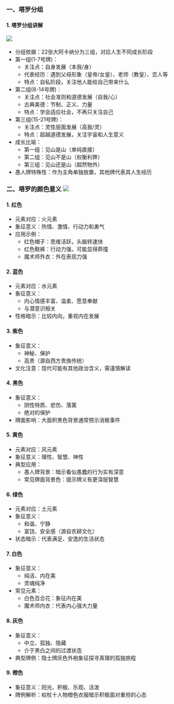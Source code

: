 ### 一、塔罗分组

#### 1. 塔罗分组讲解
﻿![](https://bdcu01.baidupcs.com/file/p-fa44ce2ef448aafbba2ac54a94cc39c5-40-2025042100-1?bkt=en-3de6f374fcad9f514a94920d227b7f50&fid=282335-250528-&time=1751427509&sign=FDTAXUVGEQlBHSKfWqij-GBWOGYTBgG0KqHy7wNbwoLTVMyJyK6xE-%2FknzYpXppSvHdMg%2FzX6nJLBi3g0%3D&to=136&size=10&sta_dx=10&sta_cs=0&sta_ft=&sta_ct=7&sta_mt=7&fm2=MH%2CBaoding%2CAnywhere%2C%2C%E5%B1%B1%E4%B8%9C%2Ccnc&ctime=0&mtime=0&dt3=0&resv0=-1&resv1=0&resv2=rlim&resv3=5&resv4=10&vuk=0&iv=2&vl=0&htype=&randtype=&newver=1&newfm=1&secfm=1&flow_ver=3&pkey=en-daee29107b6dcfa76a363fcbea7e1f36722ff4b04fc0ce99e4579e4069453fcdb501fa268f4810e4e18724ce96d4a7e62686bd8fd3b1cb4d305a5e1275657320&expires=8h&r=116445761&vbdid=-&fin=p-fa44ce2ef448aafbba2ac54a94cc39c5-40-2025042100-1&fn=p-fa44ce2ef448aafbba2ac54a94cc39c5-40-2025042100-1&rtype=1&dp-logid=8844029786602606657&dp-callid=0.1&hps=1&tsl=0&csl=0&fsl=-1&csign=dmayhhcqdS1jXSxjkf6DN1P7N8o%3D&so=0&ut=1&uter=4&serv=-1&uc=3036836343&ti=738aa28698fb94aa9922d21ef0f0c0c9e253d3e05d3240a1&hflag=30&from_type=&adg=n&reqlabel=250528_n_dffe262d58823ffedf4dfeadf86005df_0_af5474c01c31f0047988492b965423b3&chkv=5&bid=250528&by=themis)
- 分组依据：22张大阿卡纳分为三组，对应人生不同成长阶段
- 第一组(1-7号牌)：
    - 关注点：自身发展（本我/身）
    - 代表经历：遇到父母形象（皇帝/女皇）、老师（教皇）、恋人等
    - 特点：自私阶段，关注他人能给自己带来什么
- 第二组(8-14号牌)：
    - 关注点：社会准则和道德发展（自我/心）
    - 古典美德：节制、正义、力量
    - 特点：学会适应社会，不再只关注自己
- 第三组(15-21号牌)：
    - 关注点：灵性层面发展（高我/灵）
    - 特点：超越道德发展，关注宇宙和人生意义
- 成长比喻：
    - 第一组：见山是山（单纯直接）
    - 第二组：见山不是山（权衡利弊）
    - 第三组：见山还是山（超然物外）
- 愚人牌特殊性：作为主角单独放置，其他牌代表其人生经历
### 二、塔罗的颜色意义 ![](https://yqcu01.baidupcs.com/file/p-fa44ce2ef448aafbba2ac54a94cc39c5-40-2025042100-2?bkt=en-3de6f374fcad9f514a94920d227b7f50&fid=282335-250528-&time=1751427509&sign=FDTAXUVGEQlBHSKfWqij-GBWOGYTBgG0KqHy7wNbwoLTVMyJyK6xE-lJ7quNiNX0N1dnC6BUDBaSaCZ6k%3D&to=119&size=10&sta_dx=10&sta_cs=0&sta_ft=&sta_ct=7&sta_mt=7&fm2=MH%2CYangquan%2CAnywhere%2C%2C%E5%B1%B1%E4%B8%9C%2Ccnc&ctime=0&mtime=0&dt3=0&resv0=-1&resv1=0&resv2=rlim&resv3=5&resv4=10&vuk=0&iv=2&vl=0&htype=&randtype=&newver=1&newfm=1&secfm=1&flow_ver=3&pkey=en-20c1de9adb276ae91b074fc8f135b903c7409a5c8a4cb29e1515db1c8347d5beea196b792cb544c389c3d1307cd7c88f44ff747e9c43aaa5305a5e1275657320&expires=8h&r=523581535&vbdid=-&fin=p-fa44ce2ef448aafbba2ac54a94cc39c5-40-2025042100-2&fn=p-fa44ce2ef448aafbba2ac54a94cc39c5-40-2025042100-2&rtype=1&dp-logid=8844029786602606657&dp-callid=0.1&hps=1&tsl=0&csl=0&fsl=-1&csign=dmayhhcqdS1jXSxjkf6DN1P7N8o%3D&so=0&ut=1&uter=4&serv=-1&uc=3036836343&ti=12146e4ffd7df3c9949061e60c62bb00c9b3714393263503&hflag=30&from_type=&adg=n&reqlabel=250528_n_dffe262d58823ffedf4dfeadf86005df_0_af5474c01c31f0047988492b965423b3&chkv=5&bid=250528&by=themis)

#### 1. 红色

- 元素对应：火元素
- 象征意义：热情、激情、行动力和勇气
- 应用示例：
    - 红色帽子：思维活跃，头脑转速快
    - 红色鞋裤：行动力强，可能显得莽撞
    - 魔术师外衣：外在表现力强
#### 2. 蓝色

- 元素对应：水元素
- 象征意义：
    - 内心情感丰富、温柔、愿意奉献
    - 与潜意识相关
- 性格暗示：比较内向，重视内在发展
#### 3. 紫色

- 象征意义：
    - 神秘、保护
    - 高贵（源自西方贵族传统）
- 文化注意：现代可能有其他政治含义，需谨慎解读
#### 4. 黑色

- 象征意义：
    - 阴性特质、悲伤、落寞
    - 绝对的保护
- 牌面影响：大面积黑色背景通常预示消极事件
#### 5. 黄色

- 元素对应：风元素
- 象征意义：理性、智慧、神性
- 典型应用：
    - 愚人牌背景：暗示看似愚蠢的行为实有深意
    - 常见牌面背景色：提示牌义有更深层智慧
#### 6. 绿色

- 元素对应：土元素
- 象征意义：
    - 和谐、宁静
    - 富饶、安全感（源自农耕文化）
- 状态暗示：代表满足、安逸的生活状态
#### 7. 白色

- 象征意义：
    - 纯洁、内在美
    - 灵魂纯净
- 常见元素：
    - 白色百合花：象征内在美
    - 魔术师内衣：代表内心强大力量
#### 8. 灰色

- 象征意义：
    - 中立、孤独、隐藏
    - 介于黑白之间的过渡状态
- 典型牌例：隐士牌灰色外袍象征探寻真理的孤独旅程
#### 9. 橙色

- 象征意义：阳光、积极、乐观、活泼
- 牌例解析：权杖十人物橙色衣服暗示积极面对重担的心态
